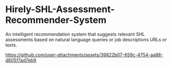# Hirely-SHL-Assessment-Recommender-System
An intelligent recommendation system that suggests relevant SHL assessments based on natural language queries or job descriptions URLs or texts. 


https://github.com/user-attachments/assets/39822b07-659c-4754-aa88-d605f7ad7eb9

